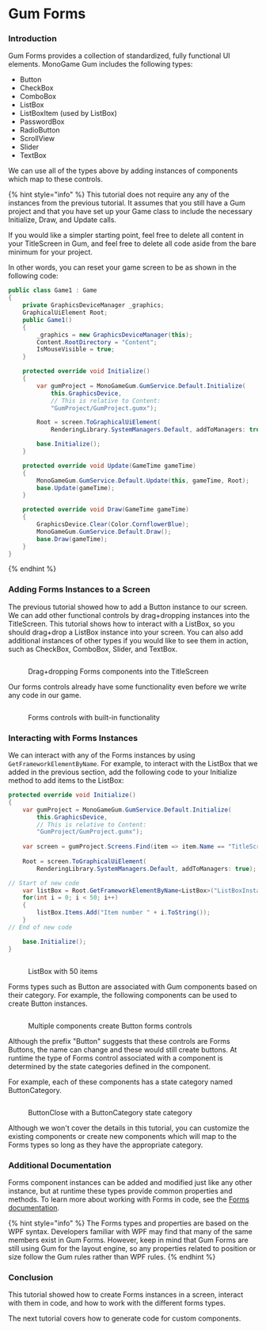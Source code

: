 # Gum Forms

### Introduction

Gum Forms provides a collection of standardized, fully functional UI elements. MonoGame Gum includes the following types:

* Button
* CheckBox
* ComboBox
* ListBox
* ListBoxItem (used by ListBox)
* PasswordBox
* RadioButton
* ScrollView
* Slider&#x20;
* TextBox

We can use all of the types above by adding instances of components which map to these controls.

{% hint style="info" %}
This tutorial does not require any any of the instances from the previous tutorial. It assumes that you still have a Gum project and that you have set up your Game class to include the necessary Initialize, Draw, and Update calls.

If you would like a simpler starting point, feel free to delete all content in your TitleScreen in Gum, and feel free to delete all code aside from the bare minimum for your project.

In other words, you can reset your game screen to be as shown in the following code:

```csharp
public class Game1 : Game
{
    private GraphicsDeviceManager _graphics;
    GraphicalUiElement Root;
    public Game1()
    {
        _graphics = new GraphicsDeviceManager(this);
        Content.RootDirectory = "Content";
        IsMouseVisible = true;
    }

    protected override void Initialize()
    {
        var gumProject = MonoGameGum.GumService.Default.Initialize(
            this.GraphicsDevice,
            // This is relative to Content:
            "GumProject/GumProject.gumx");

        Root = screen.ToGraphicalUiElement(
            RenderingLibrary.SystemManagers.Default, addToManagers: true);

        base.Initialize();
    }

    protected override void Update(GameTime gameTime)
    {
        MonoGameGum.GumService.Default.Update(this, gameTime, Root);
        base.Update(gameTime);
    }

    protected override void Draw(GameTime gameTime)
    {
        GraphicsDevice.Clear(Color.CornflowerBlue);
        MonoGameGum.GumService.Default.Draw();
        base.Draw(gameTime);
    }
}

```
{% endhint %}



### Adding Forms Instances to a Screen

The previous tutorial showed how to add a Button instance to our screen. We can add other functional controls by drag+dropping instances into the TitleScreen. This tutorial shows how to interact with a ListBox, so you should drag+drop a ListBox instance into your screen. You can also add additional instances of other types if you would like to see them in action, such as CheckBox, ComboBox, Slider, and TextBox.

<figure><img src="../../../.gitbook/assets/24_12 02 10.gif" alt=""><figcaption><p>Drag+dropping Forms components into the TitleScreen</p></figcaption></figure>

Our forms controls already have some functionality even before we write any code in our game.

<figure><img src="../../../.gitbook/assets/24_12 03 46.gif" alt=""><figcaption><p>Forms controls with built-in functionality</p></figcaption></figure>

### Interacting with Forms Instances

We can interact with any of the Forms instances by using `GetFrameworkElementByName`. For example, to interact with the ListBox that we added in the previous section, add the following code to your Initialize method to add items to the ListBox:

```csharp
protected override void Initialize()
{
    var gumProject = MonoGameGum.GumService.Default.Initialize(
        this.GraphicsDevice,
        // This is relative to Content:
        "GumProject/GumProject.gumx");      
        
    var screen = gumProject.Screens.Find(item => item.Name == "TitleScreen");
        
    Root = screen.ToGraphicalUiElement(
        RenderingLibrary.SystemManagers.Default, addToManagers: true);

// Start of new code
    var listBox = Root.GetFrameworkElementByName<ListBox>("ListBoxInstance");
    for(int i = 0; i < 50; i++)
    {
        listBox.Items.Add("Item number " + i.ToString());
    }
// End of new code

    base.Initialize();
}
```

<figure><img src="../../../.gitbook/assets/24_12 10 48.gif" alt=""><figcaption><p>ListBox with 50 items</p></figcaption></figure>

Forms types such as Button are associated with Gum components based on their category. For example, the following components can be used to create Button instances.

<figure><img src="../../../.gitbook/assets/image (105).png" alt=""><figcaption><p>Multiple components create Button forms controls</p></figcaption></figure>

Although the prefix "Button" suggests that these controls are Forms Buttons, the name can change and these would still create buttons. At runtime the type of Forms control associated with a component is determined by the state categories defined in the component.

For example, each of these components has a state category named ButtonCategory.

<figure><img src="../../../.gitbook/assets/image (106).png" alt=""><figcaption><p>ButtonClose with a ButtonCategory state category</p></figcaption></figure>

Although we won't cover the details in this tutorial, you can customize the existing components or create new components which will map to the Forms types so long as they have the appropriate category.

### Additional Documentation

Forms component instances can be added and modified just like any other instance, but at runtime these types provide common properties and methods. To learn more about working with Forms in code, see the [Forms documentation](../../gum-forms/controls/).

{% hint style="info" %}
The Forms types and properties are based on the WPF syntax. Developers familiar with WPF may find that many of the same members exist in Gum Forms. However, keep in mind that Gum Forms are still using Gum for the layout engine, so any properties related to position or size follow the Gum rules rather than WPF rules.
{% endhint %}

### Conclusion

This tutorial showed how to create Forms instances in a screen, interact with them in code, and how to work with the different forms types.

The next tutorial covers how to generate code for custom components.

